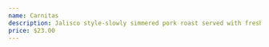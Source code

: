 ```yaml
---
name: Carnitas
description: Jalisco style-slowly simmered pork roast served with fresh homemade salsa, salsa fresca, rice, choice of black beans, pinto beans or refried beans and choice tortilla.
price: $23.00
---
```

